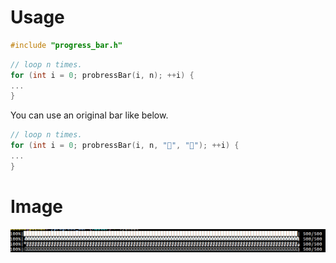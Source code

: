 # Usage

```C++
#include "progress_bar.h"
```
```C++
// loop n times.
for (int i = 0; probressBar(i, n); ++i) {
...
}
```

You can use an original bar like below.
```C++
// loop n times.
for (int i = 0; probressBar(i, n, "🙆", "🙅"); ++i) {
...
}
```

# Image
![sample](https://github.com/wakanapo/progress_bar/blob/master/sample.png)
